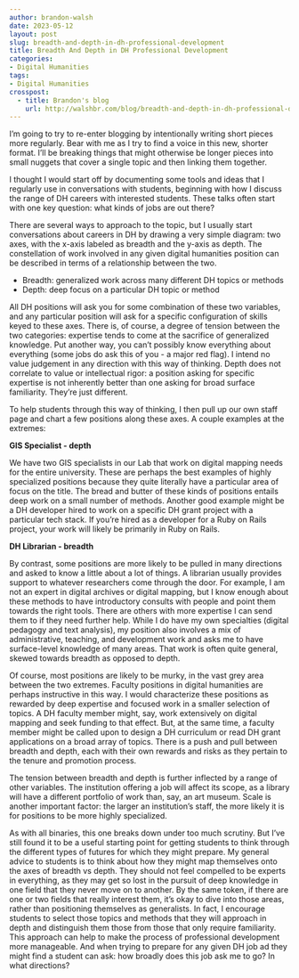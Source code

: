 ```yaml
---
author: brandon-walsh
date: 2023-05-12
layout: post
slug: breadth-and-depth-in-dh-professional-development
title: Breadth And Depth in DH Professional Development
categories:
- Digital Humanities
tags:
- Digital Humanities
crosspost:
  - title: Brandon's blog
    url: http://walshbr.com/blog/breadth-and-depth-in-dh-professional-development
---
```


I’m going to try to re-enter blogging by intentionally writing short pieces more regularly. Bear with me as I try to find a voice in this new, shorter format. I’ll be breaking things that might otherwise be longer pieces into small nuggets that cover a single topic and then linking them together. 

I thought I would start off by documenting some tools and ideas that I regularly use in conversations with students, beginning with how I discuss the range of DH careers with interested students. These talks often start with one key question: what kinds of jobs are out there? 

There are several ways to approach to the topic, but I usually start conversations about careers in DH by drawing a very simple diagram: two axes, with the x-axis labeled as breadth and the y-axis as depth. The constellation of work involved in any given digital humanities position can be described in terms of a relationship between the two.

* Breadth: generalized work across many different DH topics or methods
* Depth: deep focus on a particular DH topic or method

All DH positions will ask you for some combination of these two variables, and any particular position will ask for a specific configuration of skills keyed to these axes. There is, of course, a degree of tension between the two categories: expertise tends to come at the sacrifice of generalized knowledge. Put another way, you can’t possibly know everything about everything (some jobs do ask this of you - a major red flag). I intend no value judgement in any direction with this way of thinking. Depth does not correlate to value or intellectual rigor: a position asking for specific expertise is not inherently better than one asking for broad surface familiarity. They’re just different.

To help students through this way of thinking, I then pull up our own staff page and chart a few positions along these axes. A couple examples at the extremes:

**GIS Specialist - depth**

We have two GIS specialists in our Lab that work on digital mapping needs for the entire university. These are perhaps the best examples of highly specialized positions because they quite literally have a particular area of focus on the title. The bread and butter of these kinds of positions entails deep work on a small number of methods. Another good example might be a DH developer hired to work on a specific DH grant project with a particular tech stack. If you’re hired as a developer for a Ruby on Rails project, your work will likely be primarily in Ruby on Rails.

**DH Librarian - breadth**

By contrast, some positions are more likely to be pulled in many directions and asked to know a little about a lot of things. A librarian usually provides support to whatever researchers come through the door. For example, I am not an expert in digital archives or digital mapping, but I know enough about these methods to have introductory consults with people and point them towards the right tools. There are others with more expertise I can send them to if they need further help. While I do have my own specialties (digital pedagogy and text analysis), my position also involves a mix of administrative, teaching, and development work and asks me to have surface-level knowledge of many areas. That work is often quite general, skewed towards breadth as opposed to depth.

Of course, most positions are likely to be murky, in the vast grey area between the two extremes. Faculty positions in digital humanities are perhaps instructive in this way. I would characterize these positions as rewarded by deep expertise and focused work in a smaller selection of topics. A DH faculty member might, say, work extensively on digital mapping and seek funding to that effect. But, at the same time, a faculty member might be called upon to design a DH curriculum or read DH grant applications on a broad array of topics. There is a push and pull between breadth and depth, each with their own rewards and risks as they pertain to the tenure and promotion process.

The tension between breadth and depth is further inflected by a range of other variables. The institution offering a job will affect its scope, as a library will have a different portfolio of work than, say, an art museum. Scale is another important factor: the larger an institution’s staff, the more likely it is for positions to be more highly specialized. 

As with all binaries, this one breaks down under too much scrutiny. But I’ve still found it to be a useful starting point for getting students to think through the different types of futures for which they might prepare. My general advice to students is to think about how they might map themselves onto the axes of breadth vs depth. They should not feel compelled to be experts in everything, as they may get so lost in the pursuit of deep knowledge in one field that they never move on to another. By the same token, if there are one or two fields that really interest them, it’s okay to dive into those areas, rather than positioning themselves as generalists. In fact, I encourage students to select those topics and methods that they will approach in depth and distinguish them those from those that only require familiarity. This approach can help to make the process of professional development more manageable. And when trying to prepare for any given DH job ad they might find a student can ask: how broadly does this job ask me to go? In what directions?

